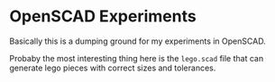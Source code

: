 # OpenSCAD Experiments

Basically this is a dumping ground for my experiments in OpenSCAD.

Probaby the most interesting thing here is the `lego.scad` file that can generate lego pieces with correct sizes and tolerances.


